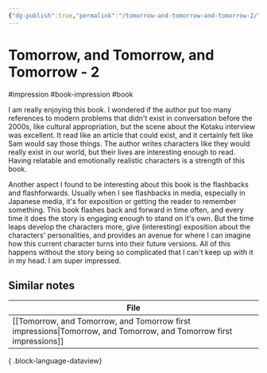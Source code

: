 ```yaml
---
{"dg-publish":true,"permalink":"/tomorrow-and-tomorrow-and-tomorrow-2/","created":"2024-01-03T21:34:30.000+09:00","updated":"2024-01-03T21:43:05.936+09:00"}
---
```


# Tomorrow, and Tomorrow, and Tomorrow - 2

#impression #book-impression #book 

I am really enjoying this book. I wondered if the author put too many references to modern problems that didn't exist in conversation before the 2000s, like cultural appropriation, but the scene about the Kotaku interview was excellent. It read like an article that could exist, and it certainly felt like Sam would say those things. The author writes characters like they would really exist in our world, but their lives are interesting enough to read. Having relatable and emotionally realistic characters is a strength of this book.

Another aspect I found to be interesting about this book is the flashbacks and flashforwards. Usually when I see flashbacks in media, especially in Japanese media, it's for exposition or getting the reader to remember something. This book flashes back and forward in time often, and every time it does the story is engaging enough to stand on it's own. But the time leaps develop the characters more, give (interesting) exposition about the characters' personalities, and provides an avenue for where I can imagine how this current character turns into their future versions. All of this happens without the story being so complicated that I can't keep up with it in my head. I am super impressed.

## Similar notes

| File                                                                                                                  |
| --------------------------------------------------------------------------------------------------------------------- |
| [[Tomorrow, and Tomorrow, and Tomorrow first impressions\|Tomorrow, and Tomorrow, and Tomorrow first impressions]] |

{ .block-language-dataview}
